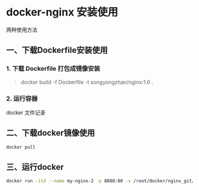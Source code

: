 # docker-nginx 安装使用

两种使用方法

## 一、下载Dockerfile安装使用

### 1. 下载 Dockerfile 打包成镜像安装

> docker build -f Dockerfile -t songyongzhan/nginx:1.0 .

### 2. 运行容器

docker 文件记录


## 二、下载docker镜像使用

```bash
docker pull 
```



## 三、运行docker

```bash
docker run -itd --name my-nginx-2 -p 8080:80 -v /root/docker/nginx_git/logs:/usr/local/nginx/logs -v /root/docker/nginx_git/xm_data:/data -v /root/docker/nginx_git/conf:/usr/local/nginx/conf 22b6def4f8fa
```
